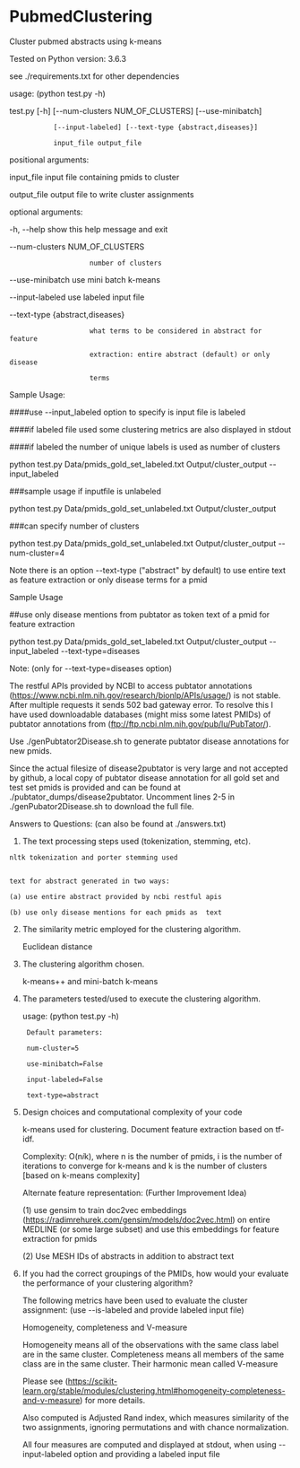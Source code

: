 # PubmedClustering
Cluster pubmed abstracts using k-means

Tested on Python version: 3.6.3

see ./requirements.txt for other dependencies


usage:  (python test.py -h)

  test.py [-h] [--num-clusters NUM_OF_CLUSTERS] [--use-minibatch]
  
               [--input-labeled] [--text-type {abstract,diseases}]
               
               input_file output_file

positional arguments:

  input_file            input file containing pmids to cluster
  
  output_file           output file to write cluster assignments
  

optional arguments:

  -h, --help            show this help message and exit
  
  --num-clusters NUM_OF_CLUSTERS
  
                        number of clusters
                        
  --use-minibatch       use mini batch k-means
  
  --input-labeled       use labeled input file
  
  --text-type {abstract,diseases}
  
                        what terms to be considered in abstract for feature
                        
                        extraction: entire abstract (default) or only disease
                        
                        terms
                        
Sample Usage: 

####use --input_labeled option to specify is input file is labeled

####if labeled file used some clustering metrics are also displayed in stdout

####if labeled the number of unique labels is used as number of clusters

python test.py Data/pmids_gold_set_labeled.txt Output/cluster_output --input_labeled


###sample usage if inputfile is unlabeled

python test.py Data/pmids_gold_set_unlabeled.txt Output/cluster_output


###can specify number of clusters

python test.py Data/pmids_gold_set_unlabeled.txt Output/cluster_output --num-cluster=4



Note there is an option --text-type ("abstract" by default) to use entire text as feature extraction or only disease terms for a pmid

Sample Usage


##use only disease mentions from pubtator as token text of a pmid for feature extraction

python test.py Data/pmids_gold_set_labeled.txt Output/cluster_output --input_labeled --text-type=diseases


Note: (only for --text-type=diseases option)


The restful APIs provided by NCBI to access pubtator annotations (https://www.ncbi.nlm.nih.gov/research/bionlp/APIs/usage/)
is not stable. After multiple requests it sends 502 bad gateway error. To resolve this I have used downloadable databases (might miss some latest PMIDs) of pubtator annotations from (ftp://ftp.ncbi.nlm.nih.gov/pub/lu/PubTator/). 

Use ./genPubtator2Disease.sh <pmidsFile> to generate pubtator disease annotations for new pmids. 
	
Since the actual filesize of disease2pubtator is very large and not accepted by github, a local copy of pubtator disease annotation for all gold set and test set pmids is provided and can be found at ./pubtator_dumps/disease2pubtator. 
Uncomment lines 2-5 in ./genPubator2Disease.sh to download the full file.
  
  
  
  Answers to Questions: (can also be found at ./answers.txt)
  
  1. The text processing steps used (tokenization, stemming, etc).
  

	nltk tokenization and porter stemming used
  

	text for abstract generated in two ways: 
  
	(a) use entire abstract provided by ncbi restful apis
  
	(b) use only disease mentions for each pmids as  text
  

2. The similarity metric employed for the clustering algorithm.


	Euclidean distance
  

3. The clustering algorithm chosen.


	k-means++ and mini-batch k-means
  



4. The parameters tested/used to execute the clustering algorithm. 


	usage: (python test.py -h)

		Default parameters:
		
		num-cluster=5

		use-minibatch=False

		input-labeled=False

		text-type=abstract


5. Design choices and computational complexity of your code

	k-means used for clustering. Document feature extraction based on tf-idf. 

	Complexity: O(n*i*k), where n is the number of pmids, i is the number of iterations to converge for k-means
	and k is the number of clusters
	[based on k-means complexity]


	Alternate feature representation: (Further Improvement Idea)

	(1) use gensim to train doc2vec embeddings (https://radimrehurek.com/gensim/models/doc2vec.html)
	on entire MEDLINE (or some large subset) and use this embeddings for feature extraction for pmids

	(2)  Use MESH IDs of abstracts in addition to abstract text


6. If you had the correct groupings of the PMIDs, how would your evaluate the performance of your clustering algorithm?

	The following metrics have been used to evaluate the cluster assignment: (use --is-labeled and provide labeled input file) 

	Homogeneity, completeness and V-measure 

	Homogeneity means all of the observations with the same class label are in the same cluster.
	Completeness means all members of the same class are in the same cluster. Their harmonic mean called V-measure 

	Please see (https://scikit-learn.org/stable/modules/clustering.html#homogeneity-completeness-and-v-measure) for more details.

	Also computed is Adjusted Rand index, which measures  similarity of the two assignments, ignoring permutations and with chance normalization.


	All four measures are computed and displayed at stdout, when using --input-labeled option and providing a labeled input file








